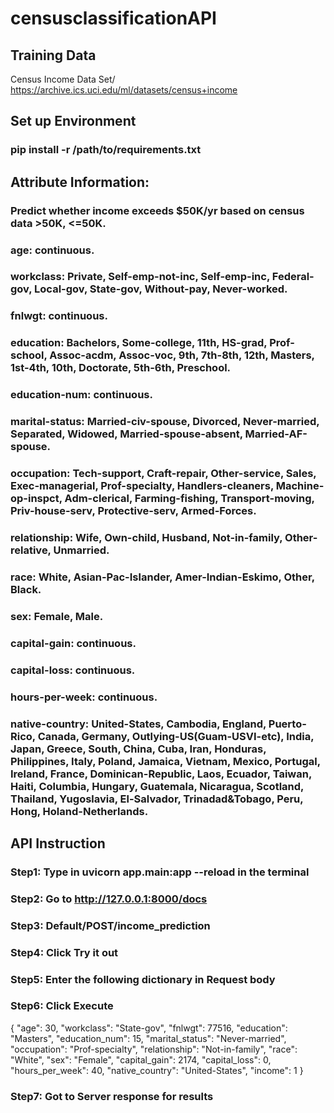 # censusclassificationAPI

## Training Data

Census Income Data Set/ https://archive.ics.uci.edu/ml/datasets/census+income

## Set up Environment

### pip install -r /path/to/requirements.txt

## Attribute Information:

### Predict whether income exceeds $50K/yr based on census data >50K, <=50K.

### age: continuous.
### workclass: Private, Self-emp-not-inc, Self-emp-inc, Federal-gov, Local-gov, State-gov, Without-pay, Never-worked.
### fnlwgt: continuous.
### education: Bachelors, Some-college, 11th, HS-grad, Prof-school, Assoc-acdm, Assoc-voc, 9th, 7th-8th, 12th, Masters, 1st-4th, 10th, Doctorate, 5th-6th, Preschool.
### education-num: continuous.
### marital-status: Married-civ-spouse, Divorced, Never-married, Separated, Widowed, Married-spouse-absent, Married-AF-spouse.
### occupation: Tech-support, Craft-repair, Other-service, Sales, Exec-managerial, Prof-specialty, Handlers-cleaners, Machine-op-inspct, Adm-clerical, Farming-fishing, Transport-moving, Priv-house-serv, Protective-serv, Armed-Forces.
### relationship: Wife, Own-child, Husband, Not-in-family, Other-relative, Unmarried.
### race: White, Asian-Pac-Islander, Amer-Indian-Eskimo, Other, Black.
### sex: Female, Male.
### capital-gain: continuous.
### capital-loss: continuous.
### hours-per-week: continuous.
### native-country: United-States, Cambodia, England, Puerto-Rico, Canada, Germany, Outlying-US(Guam-USVI-etc), India, Japan, Greece, South, China, Cuba, Iran, Honduras, Philippines, Italy, Poland, Jamaica, Vietnam, Mexico, Portugal, Ireland, France, Dominican-Republic, Laos, Ecuador, Taiwan, Haiti, Columbia, Hungary, Guatemala, Nicaragua, Scotland, Thailand, Yugoslavia, El-Salvador, Trinadad&Tobago, Peru, Hong, Holand-Netherlands.


## API Instruction

### Step1: Type in uvicorn app.main:app --reload in the terminal
### Step2: Go to http://127.0.0.1:8000/docs
### Step3: Default/POST/income_prediction
### Step4: Click Try it out
### Step5: Enter the following dictionary in Request body
### Step6: Click Execute


{
  "age": 30,
  "workclass": "State-gov",
  "fnlwgt": 77516,
  "education": "Masters",
  "education_num": 15,
  "marital_status": "Never-married",
  "occupation": "Prof-specialty",
  "relationship": "Not-in-family",
  "race": "White",
  "sex": "Female",
  "capital_gain": 2174,
  "capital_loss": 0,
  "hours_per_week": 40,
  "native_country": "United-States",
  "income": 1
}

### Step7: Got to Server response for results



